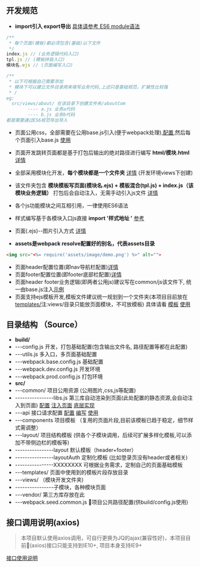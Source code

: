 ## 开发规范

* **import引入 export导出** [具体请参考 ES6 module语法](http://es6.ruanyifeng.com/#docs/module)
```js
/**
 * 每个页面(模板)都必须包含(基础)以下文件
 */
index.js // (业务逻辑代码入口)
tpl.js // (模板拼装入口)
模块名.ejs // (页面编写入口)

/**
 * 以下可根据自己需要添加
 * 模块下可以建立文件目录用来填写业务代码,上述只是基础规范，扩展性比较强
 * /
eg:
  src/views/about/ 在该目录下创建文件夹/aboutCom
        ---- a.js 业务a代码
        ---- b.js 业务b代码
都是需要通过ES6规范导出导入
```
* 页面公用css，全部需要在公用base.js引入(便于webpack处理),[配置](https://github.com/BiYuqi/webpack-seed/blob/master/src/common/js/base.js),然后每个页面引入base.js [使用](https://github.com/BiYuqi/webpack-seed/blob/master/src/views/index/index.js#L4)
* 页面开发跳转页面都是基于打包后输出的绝对路径进行编写 **html/模块.html** [详情](https://github.com/BiYuqi/webpack-seed/blob/master/src/views/index/index.ejs)
* 全部采用模块化开发，**每个模块都是一个文件夹** [详情](https://github.com/BiYuqi/webpack-seed/tree/master/src/views) (开发环境views下创建)
* 该文件夹包含 **模块模板写页面(模块名.ejs) + 模板混合(tpl.js) + index.js（该模块业务逻辑）** 打包后会自动注入，无需手动引入js文件 [详情](https://github.com/BiYuqi/webpack-seed/tree/master/src/views/about)
* 各个js功能模块之间互相引用，一律使用ES6语法
* 样式编写基于各模块入口js直接 **import '样式地址 '** [参考](https://github.com/BiYuqi/webpack-seed/blob/master/src/views/about/index.js#L2) 
* 页面(.ejs)--图片引入方式 [详情](https://github.com/BiYuqi/webpack-seed/blob/master/src/views/about/about.ejs#L10)

* **assets是webpack resolve配置好的别名，代表assets目录**
```html
<img src="<%= require('assets/image/demo.png') %>" alt="">
```
* 页面header配置位置(即nav导航栏配置)[详情](https://github.com/BiYuqi/webpack-seed/blob/master/src/components/header/header.ejs)
* 页面footer配置位置(即footer底部栏配置)[详情](https://github.com/BiYuqi/webpack-seed/blob/master/src/components/footer/footer.ejs)
* 页面header footer业务逻辑(即两者公用js)建议写在common/js该文件下, 统一由base.js注入[示例](https://github.com/BiYuqi/webpack-seed/blob/master/src/common/js)
* 页面支持ejs模板开发,模板文件建议统一规划到一个文件夹(本项目目前放在[templates/](https://github.com/BiYuqi/webpack-seed/tree/master/src/templates)注:views/目录只能放页面模块，不可放模板) 具体请看 [模板](https://github.com/BiYuqi/webpack-seed/blob/master/src/templates/index.test.ejs) [使用](https://github.com/BiYuqi/webpack-seed/blob/master/src/views/index/index.js#L7)

## 目录结构 （Source）

* **build/**
* ---config.js 开发，打包基础配置(包含输出文件名, 路径配置等都在此配置)
* ---utils.js 多入口，多页面基础配置
* ---webpack.base.config.js 基础配置
* ---webpack.dev.config.js 开发环境
* ---webpack.prod.config.js 打包环境
* **src/**
* ---common/ 项目公用资源 (公用图片,css,js等配置)
* ----------------libs.js 第三库自动渲染到页面(此处配置的静态资源,会自动注入到页面) [配置](https://github.com/BiYuqi/webpack-seed/blob/master/src/common/libs/libs.js) [注入页面](https://github.com/BiYuqi/webpack-seed/blob/master/src/components/footer/footer.ejs) [底层实现](https://github.com/BiYuqi/webpack-seed/blob/master/src/layout/layout/layout.js#L5)
* ---api 接口请求配置 [配置](https://github.com/BiYuqi/webpack-seed/blob/master/src/api/request.js) [编写](https://github.com/BiYuqi/webpack-seed/blob/master/src/api/movie.js) [使用](https://github.com/BiYuqi/webpack-seed/blob/master/src/views/about/index.js#L8)
* ---components 项目模板 （复用的页面片段,目前该模板已趋于稳定，细节样式需调整）
* ---layout/ 项目结构模板 (供各个子模块调用，后续可扩展多样化模板,可以添加不带侧边栏的模板等)
* ----------------layout 默认模板（header+footer）
* ----------------layoutAuth 定制化模板 (比如登录页没有header或者相关)
* ----------------XXXXXXXX 可根据业务需求，定制自己的页面基础模板
* ---templates/ 页面中使用到的模板片段存放目录
* ---views/ （模块开发文件夹)
* ----------------子模块，各种模块页面
* ---vendor/ 第三方库存放在此
* ---webpack.seed.common.js 项目公共路径配置(供build/config.js使用)

## 接口调用说明(axios)
> 本项目默认使用axios调用，可自行更换为JQ的ajax(兼容性好)，本项目目前(axios)接口只能支持到IE10+, 项目本身支持IE9+

[接口使用说明](https://github.com/BiYuqi/webpack-seed/blob/master/src/api/README.md)